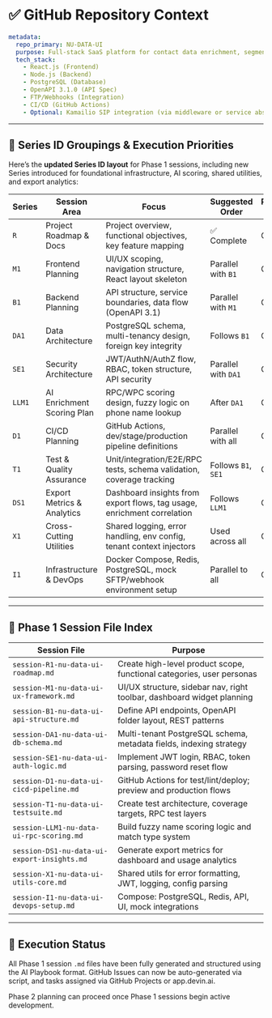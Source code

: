 # ✅ GitHub Repository Context

```yaml
metadata:
  repo_primary: NU-DATA-UI
  purpose: Full-stack SaaS platform for contact data enrichment, segmentation, and integration
  tech_stack:
    - React.js (Frontend)
    - Node.js (Backend)
    - PostgreSQL (Database)
    - OpenAPI 3.1.0 (API Spec)
    - FTP/Webhooks (Integration)
    - CI/CD (GitHub Actions)
    - Optional: Kamailio SIP integration (via middleware or service abstraction)
```

---

## 🔢 Series ID Groupings & Execution Priorities

Here’s the **updated Series ID layout** for Phase 1 sessions, including new Series introduced for foundational infrastructure, AI scoring, shared utilities, and export analytics:

| **Series** | **Session Area**           | **Focus**                                                                 | **Suggested Order** | **Parallel Group** |
|------------|----------------------------|---------------------------------------------------------------------------|----------------------|---------------------|
| `R`        | Project Roadmap & Docs     | Project overview, functional objectives, key feature mapping              | ✅ Complete          | G0                  |
| `M1`       | Frontend Planning          | UI/UX scoping, navigation structure, React layout skeleton                | Parallel with `B1`   | G1                  |
| `B1`       | Backend Planning           | API structure, service boundaries, data flow (OpenAPI 3.1)                | Parallel with `M1`   | G1                  |
| `DA1`      | Data Architecture          | PostgreSQL schema, multi-tenancy design, foreign key integrity            | Follows `B1`         | G2                  |
| `SE1`      | Security Architecture      | JWT/AuthN/AuthZ flow, RBAC, token structure, API security                 | Parallel with `DA1`  | G2                  |
| `LLM1`     | AI Enrichment Scoring Plan | RPC/WPC scoring design, fuzzy logic on phone name lookup                 | After `DA1`          | G3                  |
| `D1`       | CI/CD Planning             | GitHub Actions, dev/stage/production pipeline definitions                 | Parallel with all    | G4                  |
| `T1`       | Test & Quality Assurance   | Unit/integration/E2E/RPC tests, schema validation, coverage tracking     | Follows `B1`, `SE1`  | G5                  |
| `DS1`      | Export Metrics & Analytics | Dashboard insights from export flows, tag usage, enrichment correlation   | Follows `LLM1`       | G6                  |
| `X1`       | Cross-Cutting Utilities    | Shared logging, error handling, env config, tenant context injectors     | Used across all      | GX                  |
| `I1`       | Infrastructure & DevOps    | Docker Compose, Redis, PostgreSQL, mock SFTP/webhook environment setup    | Parallel to all      | G0                  |

---

## 📂 Phase 1 Session File Index

| **Session File** | **Purpose** |
|------------------|-------------|
| `session-R1-nu-data-ui-roadmap.md` | Create high-level product scope, functional categories, user personas |
| `session-M1-nu-data-ui-ux-framework.md` | UI/UX structure, sidebar nav, right toolbar, dashboard widget planning |
| `session-B1-nu-data-ui-api-structure.md` | Define API endpoints, OpenAPI folder layout, REST patterns |
| `session-DA1-nu-data-ui-db-schema.md` | Multi-tenant PostgreSQL schema, metadata fields, indexing strategy |
| `session-SE1-nu-data-ui-auth-logic.md` | Implement JWT login, RBAC, token parsing, password reset flow |
| `session-D1-nu-data-ui-cicd-pipeline.md` | GitHub Actions for test/lint/deploy; preview and production flows |
| `session-T1-nu-data-ui-testsuite.md` | Create test architecture, coverage targets, RPC test layers |
| `session-LLM1-nu-data-ui-rpc-scoring.md` | Build fuzzy name scoring logic and match type system |
| `session-DS1-nu-data-ui-export-insights.md` | Generate export metrics for dashboard and usage analytics |
| `session-X1-nu-data-ui-utils-core.md` | Shared utils for error formatting, JWT, logging, config parsing |
| `session-I1-nu-data-ui-devops-setup.md` | Compose: PostgreSQL, Redis, API, UI, mock integrations |

---

## 🧠 Execution Status
All Phase 1 session `.md` files have been fully generated and structured using the AI Playbook format. GitHub Issues can now be auto-generated via script, and tasks assigned via GitHub Projects or app.devin.ai.

Phase 2 planning can proceed once Phase 1 sessions begin active development.

